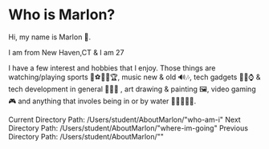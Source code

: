 # Who is Marlon? 
Hi, my name is Marlon 👋.

I am from New Haven,CT & I am 27

I have a few interest and hobbies that I enjoy. Those things are watching/playing sports 🏈⚽🏀🎾🏆,
music new & old 🔊🎶, tech gadgets 📲📸⌚ & tech development in general 🧑🏾‍💻 , art drawing & painting 🖼️, video gaming 🎮 and anything that involes being in or by water 🏄🏽‍♂️🌊🎣. 


Current Directory Path: /Users/student/AboutMarlon/"who-am-i"
Next Directory Path: /Users/student/AboutMarlon/"where-im-going"
Previous Directory Path: /Users/student/AboutMarlon/""
